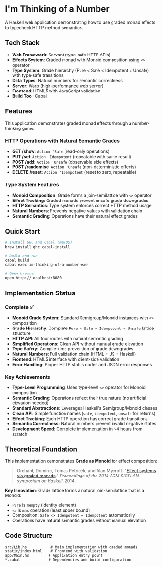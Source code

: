 # I'm Thinking of a Number

A Haskell web application demonstrating how to use graded monad effects to typecheck HTTP method semantics.

## Tech Stack

- **Web Framework**: Servant (type-safe HTTP APIs)
- **Effects System**: Graded monad with Monoid composition using `<>` operator
- **Type System**: Grade hierarchy (Pure < Safe < Idempotent < Unsafe) with type-safe transitions  
- **Data Types**: Natural numbers for semantic correctness
- **Server**: Warp (high-performance web server)
- **Frontend**: HTML5 with JavaScript validation
- **Build Tool**: Cabal

## Features

This application demonstrates graded monad effects through a number-thinking game:

### HTTP Operations with Natural Semantic Grades
- **GET /show**: `Action 'Safe` (read-only operations)
- **PUT /set**: `Action 'Idempotent` (repeatable with same result)  
- **POST /add**: `Action 'Unsafe` (observable side effects)
- **POST /randomise**: `Action 'Unsafe` (non-deterministic effects)
- **DELETE /reset**: `Action 'Idempotent` (reset to zero, repeatable)

### Type System Features
- **Monoid Composition**: Grade forms a join-semilattice with `<>` operator
- **Effect Tracking**: Graded monads prevent unsafe grade downgrades
- **HTTP Semantics**: Type system enforces correct HTTP method usage
- **Natural Numbers**: Prevents negative values with validation chain
- **Semantic Grading**: Operations have their natural effect grades

## Quick Start

```bash
# Install GHC and Cabal (macOS)
brew install ghc cabal-install

# Build and run
cabal build
cabal exec im-thinking-of-a-number-exe

# Open browser
open http://localhost:8080
```

## Implementation Status

### Complete ✅
- **Monoid Grade System**: Standard Semigroup/Monoid instances with `<>` composition
- **Grade Hierarchy**: Complete `Pure < Safe < Idempotent < Unsafe` lattice structure
- **HTTP API**: All four routes with natural semantic grading
- **Simplified Operations**: Clean API without manual grade elevation
- **Type Safety**: Compile-time prevention of grade downgrades  
- **Natural Numbers**: Full validation chain (HTML + JS + Haskell)
- **Frontend**: HTML5 interface with client-side validation
- **Error Handling**: Proper HTTP status codes and JSON error responses

### Key Achievements
- **Type-Level Programming**: Uses type-level `<>` operator for Monoid composition
- **Semantic Grading**: Operations reflect their true nature (no artificial elevation needed)
- **Standard Abstractions**: Leverages Haskell's Semigroup/Monoid classes
- **Clean API**: Simple function names (`safe`, `idempotent`, `unsafe` for returns)
- **Effect Tracking**: Each HTTP operation has correct grade transitions
- **Semantic Correctness**: Natural numbers prevent invalid negative states
- **Development Speed**: Complete implementation in ~4 hours from scratch

## Theoretical Foundation

This implementation demonstrates **Grade as Monoid** for effect composition:

> Orchard, Dominic, Tomas Petricek, and Alan Mycroft. "[Effect systems via graded monads](https://www.cs.kent.ac.uk/people/staff/dao7/publ/haskell14-effects.pdf)." *Proceedings of the 2014 ACM SIGPLAN symposium on Haskell*. 2014.

**Key Innovation**: Grade lattice forms a natural join-semilattice that is a Monoid:
- `Pure` is `mempty` (identity element)
- `<>` is `max` operation (least upper bound)
- Composition: `Safe <> Idempotent = Idempotent` automatically
- Operations have natural semantic grades without manual elevation

## Code Structure

```
src/Lib.hs           # Main implementation with graded monads
static/index.html    # Frontend with validation
app/Main.hs         # Application entry point
*.cabal             # Dependencies and build configuration
```